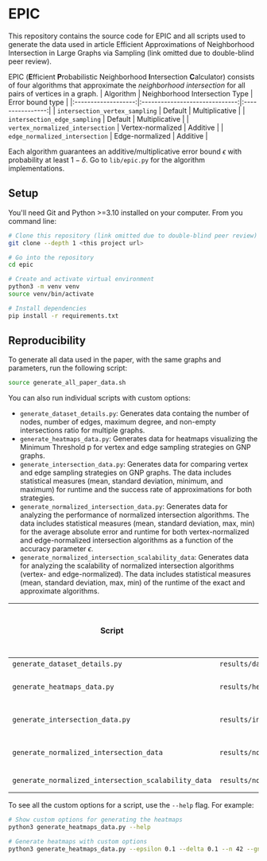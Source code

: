 
# EPIC

This repository contains the source code for EPIC and all scripts used to generate the data used in article Efficient Approximations of Neighborhood Intersection in Large Graphs via Sampling (link omitted due to double-blind peer review).

EPIC (**E**fficient **P**robabilistic Neighborhood **I**ntersection **C**alculator) consists of four algorithms that approximate the _neighborhood intersection_ for all pairs of vertices in a graph.
| Algorithm | Neighborhood Intersection Type | Error bound type |
|:-------------------:|:------------------------------:|:----------------:|
| `intersection_vertex_sampling` | Default | Multiplicative |
| `intersection_edge_sampling` | Default | Multiplicative |
| `vertex_normalized_intersection` | Vertex-normalized | Additive |
| `edge_normalized_intersection` | Edge-normalized | Additive |

Each algorithm guarantees an additive/multiplicative error bound $\epsilon$ with probability at least $1 - \delta$. Go to `lib/epic.py` for the algorithm implementations.

## Setup

You'll need Git and Python >=3.10 installed on your computer. From you command line:

```bash
# Clone this repository (link omitted due to double-blind peer review)
git clone --depth 1 <this project url>

# Go into the repository
cd epic

# Create and activate virtual environment
python3 -m venv venv
source venv/bin/activate

# Install dependencies
pip install -r requirements.txt
```

## Reproducibility

To generate all data used in the paper, with the same graphs and parameters, run the following script:

```bash
source generate_all_paper_data.sh
```

You can also run individual scripts with custom options:

- `generate_dataset_details.py`: Generates data containg the number of nodes, number of edges, maximum degree, and non-empty intersections ratio for multiple graphs.
- `generate_heatmaps_data.py`: Generates data for heatmaps visualizing the Minimum Threshold p for vertex and edge sampling strategies on GNP graphs.
- `generate_intersection_data.py`: Generates data for comparing vertex and edge sampling strategies on GNP graphs.  The data includes statistical measures (mean, standard deviation, minimum, and maximum) for runtime and the success rate of approximations for both strategies.
- `generate_normalized_intersection_data.py`: Generates data for analyzing the performance of normalized intersection algorithms. The data includes statistical measures (mean, standard deviation, max, min) for the average absolute error and runtime for both vertex-normalized and edge-normalized intersection algorithms as a function of the accuracy parameter $\epsilon$.
- `generate_normalized_intersection_scalability_data`: Generates data for analyzing the scalability of normalized intersection algorithms (vertex- and edge-normalized). The data includes statistical measures (mean, standard deviation, max, min) of the runtime of the exact and approximate algorithms.

| Script                                              | Output                                                   | Where it is used in the paper |
|-----------------------------------------------------|----------------------------------------------------------|-------------------------------|
| `generate_dataset_details.py`                       | `results/dataset_details.csv`                            | Table 3                       |
| `generate_heatmaps_data.py`                         | `results/heat_map_*.csv`                                 | Figures 6 and 7               |
| `generate_intersection_data.py`                     | `results/intersection_data_*.csv`                        | Tables 1 and 2                |
| `generate_normalized_intersection_data`             | `results/normalized_intersection_data_*.csv`             | Figures 2, 3 and 4            |
| `generate_normalized_intersection_scalability_data` | `results/normalized_intersection_scalability_data_*.csv` | Figure 5                      |

To see all the custom options for a script, use the `--help` flag. For example:
```bash
# Show custom options for generating the heatmaps
python3 generate_heatmaps_data.py --help

# Generate heatmaps with custom options
python3 generate_heatmaps_data.py --epsilon 0.1 --delta 0.1 --n 42 --gnp_ns 500 1000 1500 2000 4000 --gnp_ps 0.1 0.2 0.3 0.4 0.5 0.7 0.9
```